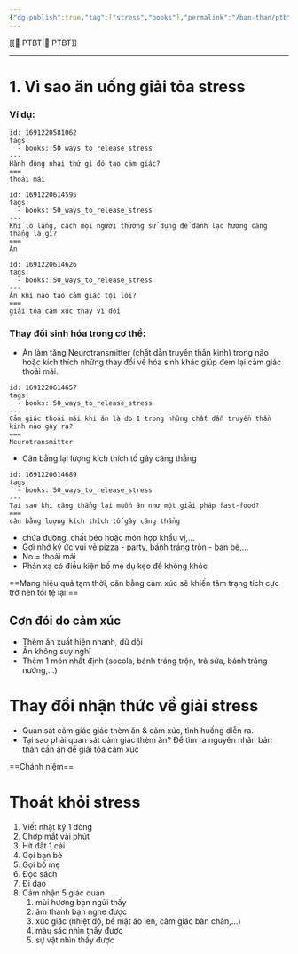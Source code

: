 ```yaml
---
{"dg-publish":true,"tag":["stress","books"],"permalink":"/ban-than/ptbt/books/50-cach-giai-stress-ma-khong-can-an-uong/","dgPassFrontmatter":true}
---
```


[[💎 PTBT\|💎 PTBT]]
___


# 1. Vì sao ăn uống giải tỏa stress

### Ví dụ:
```anki
id: 1691220581062
tags:
  - books::50_ways_to_release_stress
---
Hành động nhai thứ gì đó tạo cảm giác?
===
thoải mái
```



```anki
id: 1691220614595
tags:
  - books::50_ways_to_release_stress
---
Khi lo lắng, cách mọi người thường sử dụng để đánh lạc hướng căng thẳng là gì?
===
Ăn
```


```anki
id: 1691220614626
tags:
  - books::50_ways_to_release_stress
---
Ăn khi nào tạo cảm giác tội lỗi?
===
giải tỏa cảm xúc thay vì đói
```




### Thay đổi sinh hóa trong cơ thể:
- Ăn làm tăng Neurotransmitter (chất dẫn truyền thần kinh) trong não hoặc kích thích những thay đổi về hóa sinh khác giúp đem lại cảm giác thoải mái.
```anki
id: 1691220614657
tags:
  - books::50_ways_to_release_stress
---
Cảm giác thoải mái khi ăn là do 1 trong những chất dẫn truyền thần kinh nào gây ra?
===
Neurotransmitter
```

- Cân bằng lại lượng kích thích tố gây căng thẳng
```anki
id: 1691220614689
tags:
  - books::50_ways_to_release_stress
---
Tại sao khi căng thẳng lại muốn ăn như một giải pháp fast-food?
===
cân bằng lượng kích thích tố gây căng thẳng
```

- chứa đường, chất béo hoặc món hợp khẩu vị,...
- Gợi nhớ ký ức vui vẻ
pizza - party, bánh tráng trộn - bạn bè,...
- No = thoải mái
- Phản xạ có điều kiện
bố mẹ dụ kẹo để không khóc

 ==Mang hiệu quả tạm thời, cân bằng cảm xúc sẽ khiến tâm trạng tích cực trở nên tồi tệ lại.==

## Cơn đói do cảm xúc

- Thèm ăn xuất hiện nhanh, dữ dội
- Ăn không suy nghĩ
- Thèm 1 món nhất định (socola, bánh tráng trộn, trà sữa, bánh tráng nướng,...)

# Thay đổi nhận thức về giải stress

- Quan sát cảm giác giác thèm ăn & cảm xúc, tình huống diễn ra.
- Tại sao phải quan sát cảm giác thèm ăn?
Để tìm ra nguyên nhân bản thân cần ăn để giải tỏa cảm xúc

==Chánh niệm==

# Thoát khỏi stress

1. Viết nhật ký 1 dòng
2. Chợp mắt vài phút
3. Hít đất 1 cái
4. Gọi bạn bè
5. Gọi bố mẹ
6. Đọc sách
7. Đi dạo
8. Cảm nhận 5 giác quan 
	1. mùi hương bạn ngửi thấy
	2. âm thanh bạn nghe được
	3. xúc giác (nhiệt độ, bề mặt áo len, cảm giác bàn chân,...)
	4. màu sắc nhìn thấy được
	5. sự vật nhìn thấy được